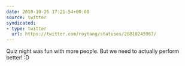```yaml
---
date: 2010-10-26 17:21:54+00:00
source: twitter
syndicated:
- type: twitter
  url: https://twitter.com/roytang/statuses/28810245967/
---
```


Quiz night was fun with more people. But we need to actually perform better! :D